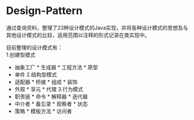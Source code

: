 # Design-Pattern
通过查询资料，整理了23种设计模式的Java实现，并将各种设计模式的思想及与其他设计模式的比较，适用范围以注释的形式记录在类实现中。

目前整理的设计模式有：<br/>
1.创建型模式
  * 抽象工厂                   * 生成器                 * 工程方法               * 原型
  * 单件
2.结构型模式
  * 适配器                      * 桥接                  * 组成                   * 装饰
  * 外观                        * 享元                  * 代理
3.行为模式
  * 职责链                      * 命令                  * 解释器                 * 迭代器
  * 中介者                      * 备忘录                * 观察者                 * 状态
  * 策略                        * 模板方法              * 访问者
